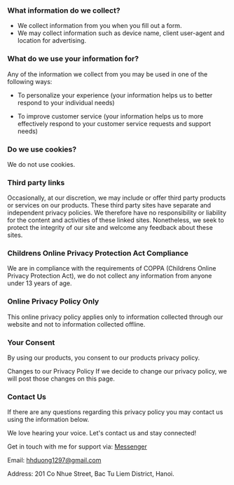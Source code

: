 
### What information do we collect?
- We collect information from you when you fill out a form.
- We may collect information such as device name, client user-agent and location for advertising.

### What do we use your information for?
Any of the information we collect from you may be used in one of the following ways:

- To personalize your experience
(your information helps us to better respond to your individual needs)

- To improve customer service
(your information helps us to more effectively respond to your customer service requests and support needs)

### Do we use cookies?
We do not use cookies.

### Third party links
Occasionally, at our discretion, we may include or offer third party products or services on our products. These third party sites have separate and independent privacy policies. We therefore have no responsibility or liability for the content and activities of these linked sites. Nonetheless, we seek to protect the integrity of our site and welcome any feedback about these sites.

### Childrens Online Privacy Protection Act Compliance
We are in compliance with the requirements of COPPA (Childrens Online Privacy Protection Act), we do not collect any information from anyone under 13 years of age.

### Online Privacy Policy Only
This online privacy policy applies only to information collected through our website and not to information collected offline.

### Your Consent
By using our products, you consent to our products privacy policy.

Changes to our Privacy Policy
If we decide to change our privacy policy, we will post those changes on this page.

### Contact Us
If there are any questions regarding this privacy policy you may contact us using the information below.

We love hearing your voice. Let's contact us and stay connected!

Get in touch with me for support via: [Messenger](https://www.messenger.com/t/hhduong0412)

Email: hhduong1297@gmail.com

Address: 201 Co Nhue Street, Bac Tu Liem District, Hanoi.




